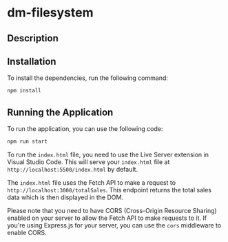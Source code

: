 # dm-filesystem

## Description



## Installation

To install the dependencies, run the following command:

```bash
npm install
```

## Running the Application

To run the application, you can use the following code:
```bash
npm run start
```

To run the `index.html` file, you need to use the Live Server extension in Visual Studio Code. This will serve your `index.html` file at `http://localhost:5500/index.html` by default.

The `index.html` file uses the Fetch API to make a request to `http://localhost:3000/totalSales`. This endpoint returns the total sales data which is then displayed in the DOM.

Please note that you need to have CORS (Cross-Origin Resource Sharing) enabled on your server to allow the Fetch API to make requests to it. If you're using Express.js for your server, you can use the `cors` middleware to enable CORS.
